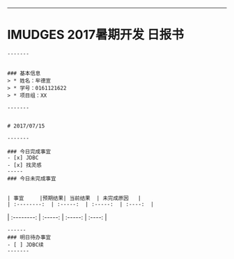 -------	
# IMUDGES 2017暑期开发 日报书	
	-------
	
	
	### 基本信息
	> * 姓名：牟德宣
	> * 学号：0161121622
	> * 项目组：XX
	
	-------
	
	
	# 2017/07/15
	
	-------
	
	### 今日完成事宜
	- [x] JDBC
	- [x] 找灵感
	-----
	### 今日未完成事宜
	
	
	| 事宜     |预期结果| 当前结果  | 未完成原因   | 
	| :--------:  | :-----:  | :-----:  | :----:  |
  | :--------:  | :-----:  | :-----:  | :----:  |
	
	
	------
	### 明日待办事宜
	- [ ] JDBC续
	-------
